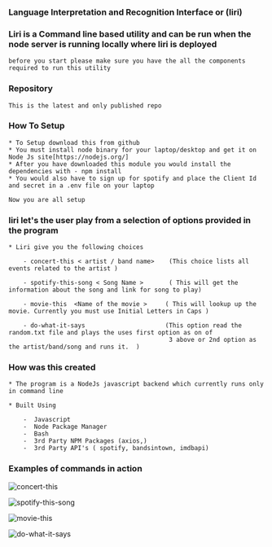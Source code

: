 ### Language Interpretation and Recognition Interface or (liri)

### Liri is a Command line based utility and can be run when the node server is running locally where liri is deployed
    before you start please make sure you have the all the components required to run this utility

###  Repository 
    This is the latest and only published repo
    
### How To Setup

    * To Setup download this from github 
    * You must install node binary for your laptop/desktop and get it on Node Js site[https://nodejs.org/]
    * After you have downloaded this module you would install the dependencies with - npm install
    * You would also have to sign up for spotify and place the Client Id and secret in a .env file on your laptop

    Now you are all setup

###  liri let's the user play from a selection of options provided in the program

    * Liri give you the following choices

        - concert-this < artist / band name>    (This choice lists all events related to the artist )

        - spotify-this-song < Song Name >       ( This will get the information about the song and link for song to play)

        - movie-this  <Name of the movie >     ( This will lookup up the movie. Currently you must use Initial Letters in Caps )

        - do-what-it-says                      (This option read the random.txt file and plays the uses first option as on of 
                                                3 above or 2nd option as the artist/band/song and runs it.  )

### How was this created

    * The program is a NodeJs javascript backend which currently runs only in command line

    * Built Using

        -  Javascript
        -  Node Package Manager
        -  Bash
        -  3rd Party NPM Packages (axios,)
        -  3rd Party API's ( spotify, bandsintown, imdbapi)
         
### Examples of commands in action

![concert-this](concert-this.png)

![spotify-this-song](spotify-this-song.png)

![movie-this](movie-this.png)

![do-what-it-says](do-what-it-says.png)
